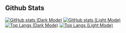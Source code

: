 ## Github Stats
[![GitHub stats (Dark Mode)](https://github-readme-stats-ruby-one.vercel.app/api?username=Aakashjammula&show_icons=true&theme=radical#gh-dark-mode-only)](https://github-readme-stats-ruby-one.vercel.app/api?username=Aakashjammula&show_icons=true&theme=radical#gh-dark-mode-only)
[![GitHub stats (Light Mode)](https://github-readme-stats-ruby-one.vercel.app/api?username=Aakashjammula&show_icons=true&theme=default#gh-light-mode-only)](https://github-readme-stats-ruby-one.vercel.app/api?username=Aakashjammula&show_icons=true&theme=default#gh-light-mode-only)
[![Top Langs (Dark Mode)](https://github-readme-stats-ruby-one.vercel.app/api/top-langs/?username=Aakashjammula&layout=compact&theme=radical#gh-dark-mode-only)](https://github-readme-stats-ruby-one.vercel.app/api/top-langs/?username=Aakashjammula&layout=compact&theme=radical#gh-dark-mode-only)
[![Top Langs (Light Mode)](https://github-readme-stats-ruby-one.vercel.app/api/top-langs/?username=Aakashjammula&layout=compact&theme=default#gh-light-mode-only)](https://github-readme-stats-ruby-one.vercel.app/api/top-langs/?username=Aakashjammula&layout=compact&theme=default#gh-light-mode-only)
